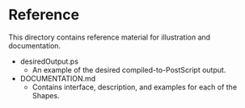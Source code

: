 <!-- reference/README.md -->
# Reference

This directory contains reference material for illustration and documentation.

- desiredOutput.ps
    * An example of the desired compiled-to-PostScript output.
- DOCUMENTATION.md
    * Contains interface, description, and examples for each of the Shapes.
